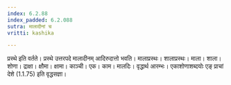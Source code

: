 ```yaml
---
index: 6.2.88
index_padded: 6.2.088
sutra: मालादीनां च
vritti: kashika

---
```

प्रस्थे इति वर्तते। प्रस्थे उत्तरपदे मालादीनम् आदिरुदात्तो भवति। मालाप्रस्थः। शालाप्रस्थः। माला। शाला। शोणा। द्राक्षा। क्षौमा। क्षामा। काञ्ची। एक। काम। मालदिः। वृद्धार्थ आरम्भः। एकाशोणाशब्दयोः एङ् प्राचां देशे (1.1.75) इति वृद्धसज्ञा।